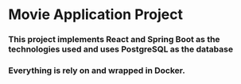 # Movie Application Project 
### This project implements React and Spring Boot as the technologies used and uses PostgreSQL as the database
### Everything is rely on and wrapped in Docker.
